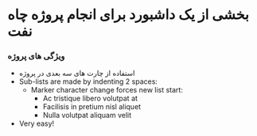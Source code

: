 # بخشی از یک داشبورد برای انجام پروژه چاه نفت

### ویژگی های پروژه

+ استفاده از چارت های سه بعدی در پروژه
+ Sub-lists are made by indenting 2 spaces:
  - Marker character change forces new list start:
    * Ac tristique libero volutpat at
    + Facilisis in pretium nisl aliquet
    - Nulla volutpat aliquam velit
+ Very easy!